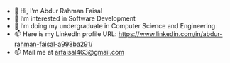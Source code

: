 - 👋 Hi, I’m Abdur Rahman Faisal
- 👀 I’m interested in Software Development
- 💞️ I’m doing my undergraduate in Computer Science and Engineering
- 📫 Here is my LinkedIn profile URL: https://www.linkedin.com/in/abdur-rahman-faisal-a998ba291/
- 📫 Mail me at arfaisal463@gmail.com


<!---
arFaisal043/arFaisal043 is a ✨ special ✨ repository because its `README.md` (this file) appears on your GitHub profile.
You can click the Preview link to take a look at your changes.
--->
